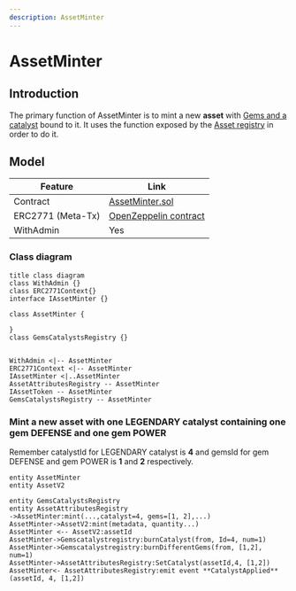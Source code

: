 ```yaml
---
description: AssetMinter
---
```


# AssetMinter

## Introduction

The primary function of AssetMinter is to mint a new **asset** with [Gems and a catalyst](../catalyst/catalyst.md) bound to it. It uses the function exposed by the [Asset registry](./asset-attributes-registry.md) in order to do it.

## Model

| Feature           | Link                                                                                                                        |
| ----------------- | --------------------------------------------------------------------------------------------------------------------------- |
| Contract          | [AssetMinter.sol](https://github.com/thesandboxgame/sandbox-smart-contracts/blob/master/src/solc_0.8/asset/AssetMinter.sol) |
| ERC2771 (Meta-Tx) | [OpenZeppelin contract](https://docs.openzeppelin.com/contracts/4.x/api/metatx#ERC2771Context)                              |
| WithAdmin         | Yes                                                                                                                         |

### Class diagram

```plantuml
title class diagram
class WithAdmin {}
class ERC2771Context{}
interface IAssetMinter {}

class AssetMinter {

}
class GemsCatalystsRegistry {}


WithAdmin <|-- AssetMinter
ERC2771Context <|-- AssetMinter
IAssetMinter <|..AssetMinter
AssetAttributesRegistry -- AssetMinter
IAssetToken -- AssetMinter
GemsCatalystsRegistry -- AssetMinter
```

### Mint a new asset with one LEGENDARY catalyst containing one gem DEFENSE and one gem POWER

Remember catalystId for LEGENDARY catalyst is **4** and gemsId for gem DEFENSE and gem POWER is **1** and **2** respectively.

```plantuml
entity AssetMinter
entity AssetV2

entity GemsCatalystsRegistry
entity AssetAttributesRegistry
->AssetMinter:mint(...,catalyst=4, gems=[1, 2],...)
AssetMinter->AssetV2:mint(metadata, quantity...)
AssetMinter <-- AssetV2:assetId
AssetMinter->Gemscatalystregistry:burnCatalyst(from, Id=4, num=1)
AssetMinter->Gemscatalystregistry:burnDifferentGems(from, [1,2], num=1)
AssetMinter->AssetAttributesRegistry:SetCatalyst(assetId,4, [1,2])
AssetMinter<- AssetAttributesRegistry:emit event **CatalystApplied**(assetId, 4, [1,2])

```

